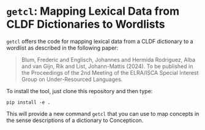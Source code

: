 # `getcl`: Mapping Lexical Data from CLDF Dictionaries to Wordlists

`getcl` offers the code for mapping lexical data from a CLDF dictionary to a wordlist as described in the following paper:

> Blum, Frederic and Englisch, Johannes and Hermida Rodriguez, Alba and van Gijn, Rik and List, Johann-Mattis (2024). To be published in the Proceedings of the 2nd Meeting of the ELRA/ISCA Special Interest Group on Under-Resourced Languages.

To install the tool, just clone this repository and then type:

```
pip install -e .
```

This will provide a new command `getcl` that you can use to map concepts in the sense descriptions of a dictionary to Concepticon.
